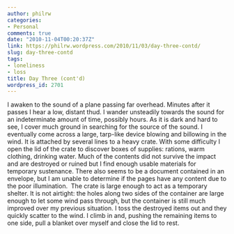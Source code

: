 ```yaml
---
author: philrw
categories:
- Personal
comments: true
date: "2010-11-04T00:20:37Z"
link: https://philrw.wordpress.com/2010/11/03/day-three-contd/
slug: day-three-contd
tags:
- loneliness
- loss
title: Day Three (cont'd)
wordpress_id: 2701
---
```


I awaken to the sound of a plane passing far overhead. Minutes after it passes I hear a low, distant thud. I wander unsteadily towards the sound for an indeterminate amount of time, possibly hours. As it is dark and hard to see, I cover much ground in searching for the source of the sound. I eventually come across a large, tarp-like device blowing and billowing in the wind. It is attached by several lines to a heavy crate. With some difficulty I open the lid of the crate to discover boxes of supplies: rations, warm clothing, drinking water. Much of the contents did not survive the impact and are destroyed or ruined but I find enough usable materials for temporary sustenance. There also seems to be a document contained in an envelope, but I am unable to determine if the pages have any content due to the poor illumination.  The crate is large enough to act as a temporary shelter. It is not airtight: the holes along two sides of the container are large enough to let some wind pass through, but the container is still much improved over my previous situation. I toss the destroyed items out and they quickly scatter to the wind. I climb in and, pushing the remaining items to one side, pull a blanket over myself and close the lid to rest.
